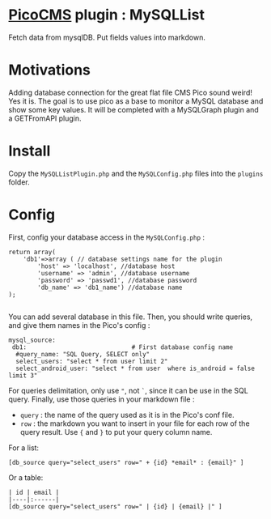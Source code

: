# [PicoCMS](https://github.com/picocms/Pico) plugin : MySQLList

Fetch data from mysqlDB.
Put fields values into markdown.

# Motivations

Adding database connection for the great flat file CMS Pico sound weird! Yes it is.
The goal is to use pico as a base to monitor a MySQL database and show some key values.
It will be completed with a MySQLGraph plugin and a GETFromAPI plugin.

# Install

Copy the `MySQLListPlugin.php` and the `MySQLConfig.php` files into the `plugins` folder.

# Config

First, config your database access in the `MySQLConfig.php` :

```
return array(
    'db1'=>array ( // database settings name for the plugin 
        'host' => 'localhost', //database host
        'username' => 'admin', //database username
        'password' => 'passwd1', //database password
        'db_name' => 'db1_name') //database name
);


```
You can add several database in this file.
Then, you should write queries, and give them names in the Pico's config :

```
mysql_source:
 db1:                             # First database config name
  #query_name: "SQL Query, SELECT only"
  select_users: "select * from user limit 2"
  select_android_user: "select * from user  where is_android = false limit 3"

```
For queries delimitation, only use `"`, not `` ` ``,  since it can be use in the SQL query.
Finally, use those queries in your markdown file :

+ `query` : the name of the query used as it is in the Pico's conf file.
+ `row` : the markdown you want to insert in your file for each row of the query result. Use `{` and `}` to put your query column name.

For a list: 

```
[db_source query="select_users" row=" + {id} *email* : {email}" ]
```

Or a table: 

```
| id | email |
|----|:------|
[db_source query="select_users" row=" | {id} | {email} |" ]
```


